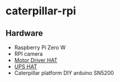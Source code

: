 # caterpillar-rpi

## Hardware
- Raspberry Pi Zero W
- RPI camera
- [Motor Driver HAT](https://www.waveshare.com/wiki/Motor_Driver_HAT)
- [UPS HAT](https://www.waveshare.com/wiki/UPS_HAT)
- Caterpillar platform DIY arduino SN5200
